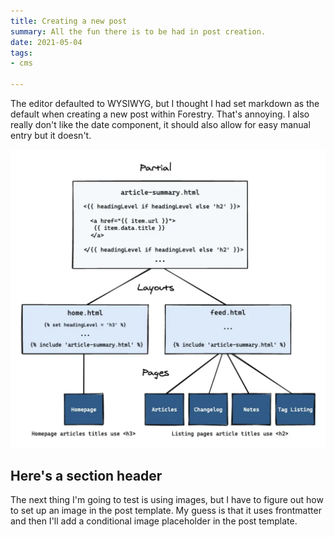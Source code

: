 ```yaml
---
title: Creating a new post
summary: All the fun there is to be had in post creation.
date: 2021-05-04
tags:
- cms

---
```

The editor defaulted to WYSIWYG, but I thought I had set markdown as the default when creating a new post within Forestry. That's annoying. I also really don't like the date component, it should also allow for easy manual entry but it doesn't.

![A diagram showing how something works.](/uploads/diagram.png)

## Here's a section header

The next thing I'm going to test is using images, but I have to figure out how to set up an image in the post template. My guess is that it uses frontmatter and then I'll add a conditional image placeholder in the post template.
